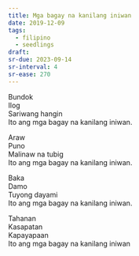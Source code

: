 ```yaml
---
title: Mga bagay na kanilang iniwan
date: 2019-12-09
tags:
  - filipino
  - seedlings
draft: 
sr-due: 2023-09-14
sr-interval: 4
sr-ease: 270
---
```

Bundok  
Ilog  
Sariwang hangin  
Ito ang mga bagay na kanilang iniwan.

Araw  
Puno  
Malinaw na tubig  
Ito ang mga bagay na kanilang iniwan.

Baka  
Damo  
Tuyong dayami  
Ito ang mga bagay na kanilang iniwan.

Tahanan  
Kasapatan  
Kapayapaan  
Ito ang mga bagay na kanilang iniwan
